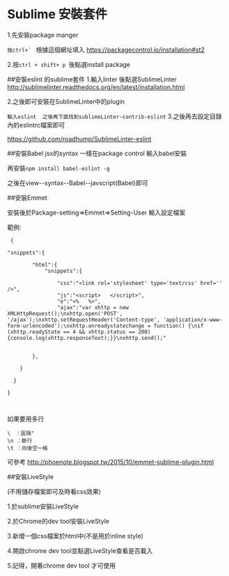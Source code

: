 # Sublime 安裝套件

1.先安裝package manger

``按ctrl+` ``
根據這個網址填入
https://packagecontrol.io/installation#st2

2.按`ctrl + shift+ p `後點選install package

##安裝eslint 的sublime套件
1.輸入linter 後點選SublimeLinter
http://sublimelinter.readthedocs.org/en/latest/installation.html

2.之後即可安裝在SublimeLinter中的plugin

`輸入eslint  之後再下面找到sublimeLinter-contrib-eslint`
3.之後再去設定目錄內的eslintrc檔案即可


https://github.com/roadhump/SublimeLinter-eslint

##安裝Babel jsx的syntax
一樣在package control 輸入babel安裝

再安裝`npm install babel-eslint -g`

之後在view--syntax--Babel--javscript(Babel)即可


##安裝Emmet

安裝後於Package-setting=>Emmet=>Setting-User
輸入設定檔案

範例:
```
 {

"snippets":{
	
		"html":{
			"snippets":{

				"css":"<link rel='stylesheet' type='text/css' href='' />",
				"js":"<script>   </script>",
				"e":"<%   %>",
				"ajax":"var xhttp = new XMLHttpRequest();\nxhttp.open('POST', '/ajax');\nxhttp.setRequestHeader('Content-type', 'application/x-www-form-urlencoded');\nxhttp.onreadystatechange = function() {\nif (xhttp.readyState == 4 && xhttp.status == 200) {console.log(xhttp.responseText);}}\nxhttp.send();"


		},
		
    }

  }

}



```
如果要用多行
```
\　：區隔"
\n ：斷行
\t ：向後空一格
```

可參考
http://phoenote.blogspot.tw/2015/10/emmet-sublime-plugin.html

##安裝LiveStyle

(不用儲存檔案即可及時看css效果)

1.於sublime安裝LiveStyle

2.於Chrome的dev tool安裝LiveStyle

3.新增一個css檔案於html中(不是用於inline style)

4.開啟chrome dev tool並點選LiveStyle查看是否載入

5.記得，開著chrome dev tool 才可使用

